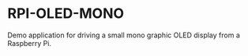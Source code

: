 RPI-OLED-MONO
=============

Demo application for driving a small mono graphic OLED display from a Raspberry Pi.
